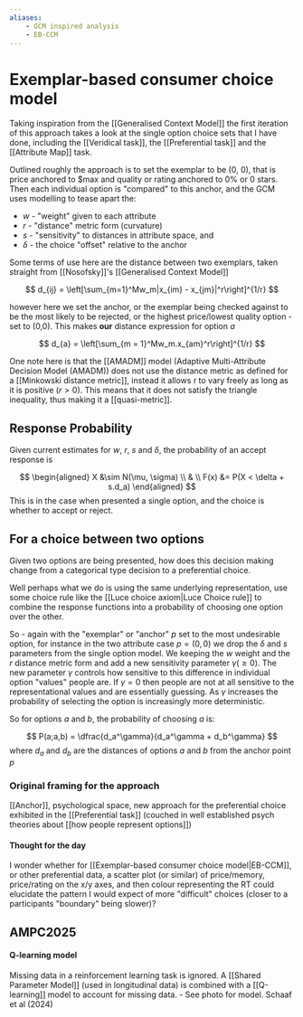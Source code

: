 ```yaml
---
aliases:
    - GCM inspired analysis
    - EB-CCM
---
```


# Exemplar-based consumer choice model

Taking inspiration from the [[Generalised Context Model]]  the first iteration of this approach takes a look at the single option choice sets that I have done, including the [[Veridical task]], the [[Preferential task]] and the [[Attribute Map]] task.

Outlined roughly the approach is to set the exemplar to be (0, 0), that is price anchored to $max and quality or rating anchored to 0% or 0 stars. Then each individual option is "compared" to this anchor, and the GCM uses modelling to tease apart the:
* $w$ -  "weight" given to each attribute
* $r$ - "distance" metric form (curvature)
* $s$ - "sensitivity" to distances in attribute space, and
* $\delta$ - the choice "offset" relative to the anchor

Some terms of use here are the distance between two exemplars, taken straight from [[Nosofsky]]'s [[Generalised Context Model]]

$$
d_{ij} = \left[\sum_{m=1}^Mw_m|x_{im} - x_{jm}|^r\right]^{1/r}
$$

however here we set the anchor, or the exemplar being checked against to be the most likely to be rejected, or the highest price/lowest quality option - set to (0,0). This makes **our** distance expression for option $a$

$$
d_{a} = \left[\sum_{m = 1}^Mw_m.x_{am}^r\right]^{1/r}
$$

One note here is that the [[AMADM]] model (Adaptive Multi-Attribute Decision Model (AMADM)) does not use the distance metric as defined for a [[Minkowski distance metric]], instead it allows r to vary freely as long as it is positive ($r > 0$). This means that it does not satisfy the triangle inequality, thus making it a [[quasi-metric]].
## Response Probability

Given current estimates for $w$, $r$, $s$ and $\delta$, the probability of an accept response is

$$
\begin{aligned}
X &\sim N(\mu, \sigma) \\
& \\
F(x) &= P(X < \delta + s.d_a)
\end{aligned}
$$
This is in the case when presented a single option, and the choice is whether to accept or reject.

## For a choice between two options

Given two options are being presented, how does this decision making change from a categorical type decision to a preferential choice.

Well perhaps what we do is using the same underlying representation, use some choice rule like the [[Luce choice axiom|Luce Choice rule]] to combine the response functions into a probability of choosing one option over the other.

So - again with the "exemplar" or "anchor" $p$ set to the most undesirable option, for instance in the two attribute case $p = (0, 0)$ we drop the $\delta$ and $s$ parameters from the single option model. We keeping the $w$ weight and the $r$ distance metric form and add a new sensitivity parameter $\gamma (\geq0)$. The new parameter $\gamma$ controls how sensitive to this difference in individual option "values" people are. If $\gamma = 0$ then people are not at all sensitive to the representational values and are essentially guessing. As $\gamma$ increases the probability of selecting the option is increasingly more deterministic.

So for options $a$ and $b$, the probability of choosing $a$ is:


$$
P(a;a,b) = \dfrac{d_a^\gamma}{d_a^\gamma + d_b^\gamma}
$$
where $d_a$ and $d_b$ are the distances of options $a$ and $b$ from the anchor point $p$


### Original framing for the approach

[[Anchor]], psychological space, new approach for the preferential choice exhibited in the [[Preferential task]] (couched in well established psych theories about [[how people represent options]])

#### Thought for the day

I wonder whether for [[Exemplar-based consumer choice model|EB-CCM]], or other preferential data, a scatter plot (or similar) of price/memory, price/rating on the x/y axes, and then colour representing the RT could elucidate the pattern I would expect of more "difficult" choices (closer to a participants "boundary" being slower)?

## AMPC2025

#### Q-learning model

Missing data in a reinforcement learning task is ignored. A [[Shared Parameter Model]] (used in longitudinal data) is combined with a [[Q-learning]] model to account for missing data. - See photo for model. Schaaf et al (2024)